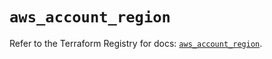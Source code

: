 # `aws_account_region`

Refer to the Terraform Registry for docs: [`aws_account_region`](https://registry.terraform.io/providers/hashicorp/aws/5.65.0/docs/resources/account_region).
